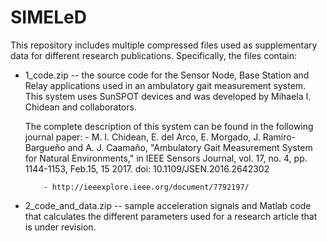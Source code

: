 # SIMELeD

This repository includes multiple compressed files used as supplementary data for different research publications.  Specifically, the files contain:

- 1_code.zip -- the source code for the Sensor Node, Base Station and Relay applications used in an ambulatory gait measurement system. This system uses SunSPOT devices and was developed by Mihaela I. Chidean and collaborators. 

	The complete description of this system can be found in the following journal paper:
		- M. I. Chidean, E. del Arco, E. Morgado, J. Ramiro-Bargueño and A. J. Caamaño, 
		  "Ambulatory Gait Measurement System for Natural Environments," 
		  in IEEE Sensors Journal, vol. 17, no. 4, pp. 1144-1153, Feb.15, 15 2017.
		  doi: 10.1109/JSEN.2016.2642302
			 
		  - http://ieeexplore.ieee.org/document/7792197/ 
	
	
- 2_code_and_data.zip -- sample acceleration signals and Matlab code that calculates the different parameters used for a research article that is under revision. 
